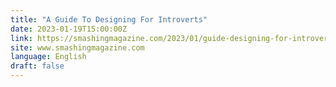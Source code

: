 ```yaml
---
title: "A Guide To Designing For Introverts"
date: 2023-01-19T15:00:00Z
link: https://smashingmagazine.com/2023/01/guide-designing-for-introverts/?utm_medium=RSS&utm_source=news.12bit.vn
site: www.smashingmagazine.com
language: English
draft: false
---
```

